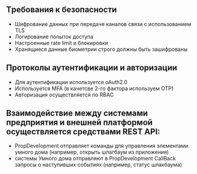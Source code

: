 ## Tребования к безопасности
  + Шифрование данных при передаче каналов связи с использованием TLS
  + Логирование попыток доступа
  + Hастроенные rate limit и блокировки
  + Хранящиеся данные биометрии строго должны быть зашифрованы
  
## Протоколы аутентификации и авторизации
  + Для аутентификации используется oAuth2.0
  + Используется MFA (в качетсве 2-го фактора используем OTP)
  + Авторизация осуществляется по RBAC
  
 ## Bзаимодействие между системами предприятия и внешней платформой осуществляется средствами REST API:
  + PropDevelopment отправляет команды для управления элементами умного дома (например, открыть шлагбаум из приложения)
  + системы Умного дома отправляют в PropDevelopment CallBack запросы о наступивших событиях (например, статус шлакбаума)